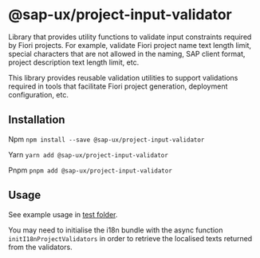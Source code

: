 # @sap-ux/project-input-validator
Library that provides utility functions to validate input constraints required by Fiori projects.
For example, validate Fiori project name text length limit, special characters that are not allowed
in the naming, SAP client format, project description text length limit, etc.

This library provides reusable validation utilities to support validations required in tools that facilitate
Fiori project generation, deployment configuration, etc. 

## Installation
Npm
`npm install --save @sap-ux/project-input-validator`

Yarn
`yarn add @sap-ux/project-input-validator`

Pnpm
`pnpm add @sap-ux/project-input-validator`

## Usage
See example usage in [test folder](./test).

You may need to initialise the i18n bundle with the async function `initI18nProjectValidators` in order 
to retrieve the localised texts returned from the validators.